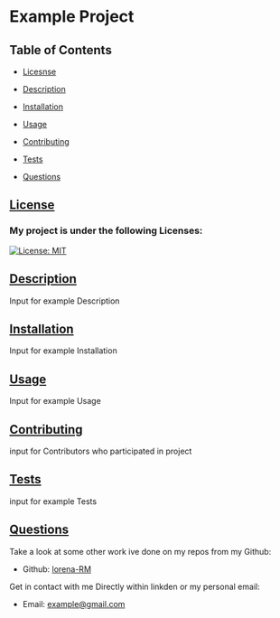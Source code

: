 # Example Project
  ## Table of Contents
  
  * [Licesnse](#license)

  * [Description](#description)
  
  * [Installation](#installation)
  
  * [Usage](#usage)
  
  * [Contributing](#contributing)
  
  * [Tests](#tests)
  
  * [Questions](#questions)
  
  ## [License](table-of-contents)
  ### My project is under the following Licenses:
  [![License: MIT](https://img.shields.io/badge/License-MIT-yellow.svg)](https://opensource.org/licenses/MIT)
  
  ## [Description](#table-of-contents)
  Input for example Description

  ## [Installation](#table-of-contents)
  Input for example Installation

  ## [Usage](#table-of-contents)
  Input for example Usage

  ## [Contributing](#table-of-contents)
  input for Contributors who participated in project

  ## [Tests](#table-of-contents)
  input for example Tests

  ## [Questions](#table-of-contents)
  Take a look at some other work ive done on my repos from my Github:
  
  * Github: [lorena-RM](https://github.com/lorena-RM)

  Get in contact with me Directly within linkden or my personal email:

  * Email: [example@gmail.com](mailto:example@gmail.com)